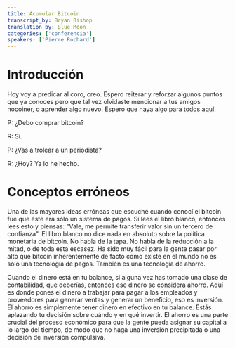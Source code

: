 ```yaml
---
title: Acumular Bitcoin
transcript_by: Bryan Bishop
translation_by: Blue Moon
categories: ['conferencia']
speakers: ['Pierre Rochard']
---
```

# Introducción

Hoy voy a predicar al coro, creo. Espero reiterar y reforzar algunos puntos que ya conoces pero que tal vez olvidaste mencionar a tus amigos nocoiner, o aprender algo nuevo. Espero que haya algo para todos aquí.

P: ¿Debo comprar bitcoin?

R: Sí.

P: ¿Vas a trolear a un periodista?

R: ¿Hoy? Ya lo he hecho.

# Conceptos erróneos

Una de las mayores ideas erróneas que escuché cuando conocí el bitcoin fue que éste era sólo un sistema de pagos. Si lees el libro blanco, entonces lees esto y piensas: "Vale, me permite transferir valor sin un tercero de confianza". El libro blanco no dice nada en absoluto sobre la política monetaria de bitcoin. No habla de la tapa. No habla de la reducción a la mitad, o de toda esta escasez. Ha sido muy fácil para la gente pasar por alto que bitcoin inherentemente de facto como existe en el mundo no es sólo una tecnología de pagos. También es una tecnología de ahorro.

Cuando el dinero está en tu balance, si alguna vez has tomado una clase de contabilidad, que deberías, entonces ese dinero se considera ahorro. Aquí es donde pones el dinero a trabajar para pagar a los empleados y proveedores para generar ventas y generar un beneficio, eso es inversión. El ahorro es simplemente tener dinero en efectivo en tu balance. Estás aplazando tu decisión sobre cuándo y en qué invertir. El ahorro es una parte crucial del proceso económico para que la gente pueda asignar su capital a lo largo del tiempo, de modo que no haga una inversión precipitada o una decisión de inversión compulsiva.
